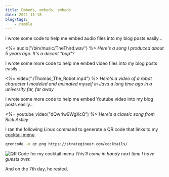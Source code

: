 ```yaml
---
title: Embeds, embeds, embeds
date: 2021-11-18
blog/tags:
    - ramble
---
```


I wrote some code to help me embed audio files into my blog posts easily...


<%= audio("/bin/music/TheThird.wav") %>
_Here's a song I produced about 5 years ago. It's a decent "bop"?_

I wrote some more code to help me embed video files into my blog posts easily...


<%= video("./Thomas_The_Robot.mp4") %>
_Here's a video of a robot character I modeled and animated myself in Java a long time ago in a university far, far away_

I wrote some more code to help me embed Youtube video into my blog posts easily...


<%= youtube_video("dQw4w9WgXcQ") %>
_Here's a classic song from Rick Astley_

I ran the following Linux command to generate a QR code that links to my [cocktail menu](/cocktails).

~~~ sh
qrencode -o qr.png https://strategineer.com/cocktails/
~~~

![QR Code for my cocktail menu](/img/qr.png)
_This'll come in handy next time I have guests over._

And on the 7th day, he rested.
